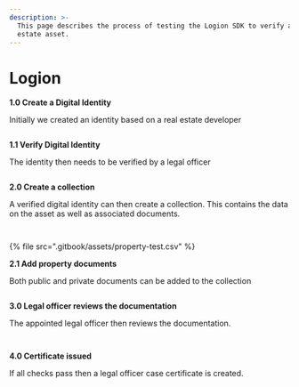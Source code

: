 ```yaml
---
description: >-
  This page describes the process of testing the Logion SDK to verify a real
  estate asset.
---
```


# Logion

**1.0 Create a Digital Identity**

Initially we created an identity based on a real estate developer

<figure><img src=".gitbook/assets/screencapture-test-app-logion-network-user-loc-identity-request-2024-10-29-05_12_30.png" alt=""><figcaption></figcaption></figure>

**1.1 Verify Digital Identity**

The identity then needs to be verified by a legal officer

<figure><img src=".gitbook/assets/screencapture-test-app-logion-network-user-loc-identity-e393ba4a-163d-42ad-a723-d17c31d71521-2024-10-29-05_13_40.png" alt=""><figcaption></figcaption></figure>

**2.0 Create a collection**

A verified digital identity can then create a collection. This contains the data on the asset as well as associated documents.

<figure><img src=".gitbook/assets/screencapture-test-app-logion-network-user-loc-collection-request-2024-10-29-05_14_06.png" alt=""><figcaption></figcaption></figure>

<figure><img src=".gitbook/assets/image1 (1).png" alt=""><figcaption></figcaption></figure>

{% file src=".gitbook/assets/property-test.csv" %}

**2.1 Add property documents**

Both public and private documents can be added to the collection

<figure><img src=".gitbook/assets/screencapture-test-app-logion-network-user-loc-collection-4232efff-a7a2-4ccb-a4ea-1d3ddfaa5145-2024-10-29-09_49_47.png" alt=""><figcaption></figcaption></figure>

**3.0 Legal officer reviews the documentation**

The appointed legal officer then reviews the documentation.

<figure><img src=".gitbook/assets/image0.png" alt=""><figcaption></figcaption></figure>

<figure><img src=".gitbook/assets/screencapture-test-app-logion-network-user-loc-collection-c09113ea-88f0-4226-bcd9-04ca645ade23-2024-10-29-05_14_38.png" alt=""><figcaption></figcaption></figure>

**4.0 Certificate issued**

If all checks pass then a legal officer case certificate is created.

<figure><img src=".gitbook/assets/screencapture-test-app-logion-network-public-certificate-255965062182744311246443426991058902563-2024-10-28-12_25_34.png" alt=""><figcaption></figcaption></figure>
